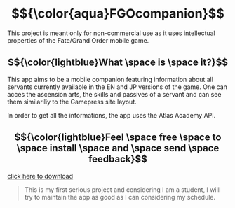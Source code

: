 # $${\color{aqua}FGOcompanion}$$

This project is meant only for non-commercial use as it uses intellectual properties of the Fate/Grand Order mobile game.


## $${\color{lightblue}What \space is \space it?}$$

This app aims to be a mobile companion featuring information about all servants currently available in the EN and JP versions of the game. One can acces the ascension arts, the skills and passives of a servant and can see them similariliy to the Gamepress site layout.

In order to get all the informations, the app uses the Atlas Academy API.


## $${\color{lightblue}Feel \space free \space to \space install \space and \space send \space feedback}$$
[click here to download](build/app/outputs/flutter-apk/app-debug.apk)

> This is my first serious project and considering I am a student, I will try to maintain the app as good as I can considering my schedule.
